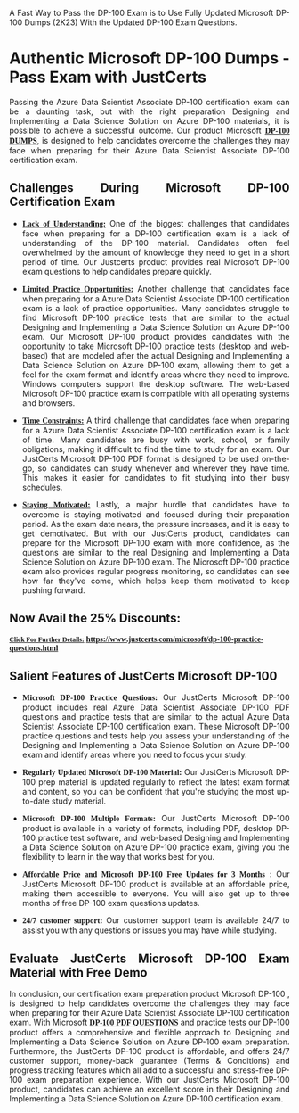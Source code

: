 <p dir="auto" style="text-align: justify;">A Fast Way to Pass the DP-100 Exam is to Use Fully Updated Microsoft DP-100 Dumps (2K23) With the Updated DP-100 Exam Questions.</p>

<h1 style="text-align: justify;"><strong>Authentic Microsoft DP-100 Dumps - Pass Exam with JustCerts</strong></h1>

<p style="text-align: justify;">Passing the Azure Data Scientist Associate DP-100 certification exam can be a daunting task, but with the right preparation Designing and Implementing a Data Science Solution on Azure DP-100 materials, it is possible to achieve a successful outcome. Our product Microsoft <strong><a href="https://www.justcerts.com/microsoft/dp-100-practice-questions.html"><span style="font-family:Georgia,serif;"><u>DP-100 DUMPS</u></span></a></strong>, is designed to help candidates overcome the challenges they may face when preparing for their Azure Data Scientist Associate DP-100 certification exam.</p>

<h2 style="text-align: justify;"><strong>Challenges During Microsoft DP-100 Certification Exam</strong></h2>

<ul>
	<li style="text-align: justify;"><u><span style="font-family:Georgia,serif;"><strong>Lack of Understanding:</strong></span></u> One of the biggest challenges that candidates face when preparing for a DP-100 certification exam is a lack of understanding of the DP-100 material. Candidates often feel overwhelmed by the amount of knowledge they need to get in a short period of time. Our Justcerts product provides real Microsoft DP-100 exam questions to help candidates prepare quickly.</li>
</ul>

<ul>
	<li style="text-align: justify;"><u><span style="font-family:Georgia,serif;"><strong>Limited Practice Opportunities:</strong></span></u> Another challenge that candidates face when preparing for a Azure Data Scientist Associate DP-100 certification exam is a lack of practice opportunities. Many candidates struggle to find Microsoft DP-100 practice tests that are similar to the actual Designing and Implementing a Data Science Solution on Azure DP-100 exam. Our Microsoft DP-100 product provides candidates with the opportunity to take Microsoft DP-100 practice tests (desktop and web-based) that are modeled after the actual Designing and Implementing a Data Science Solution on Azure DP-100 exam, allowing them to get a feel for the exam format and identify areas where they need to improve. Windows computers support the desktop software. The web-based Microsoft DP-100 practice exam is compatible with all operating systems and browsers.</li>
</ul>

<ul>
	<li style="text-align: justify;"><u><span style="font-family:Georgia,serif;"><strong>Time Constraints:</strong></span></u> A third challenge that candidates face when preparing for a Azure Data Scientist Associate DP-100 certification exam is a lack of time. Many candidates are busy with work, school, or family obligations, making it difficult to find the time to study for an exam. Our JustCerts Microsoft DP-100 PDF format is designed to be used on-the-go, so candidates can study whenever and wherever they have time. This makes it easier for candidates to fit studying into their busy schedules.</li>
</ul>

<ul>
	<li style="text-align: justify;"><u><span style="font-family:Georgia,serif;"><strong>Staying Motivated:</strong></span></u> Lastly, a major hurdle that candidates have to overcome is staying motivated and focused during their preparation period. As the exam date nears, the pressure increases, and it is easy to get demotivated. But with our JustCerts product, candidates can prepare for the Microsoft DP-100 exam with more confidence, as the questions are similar to the real Designing and Implementing a Data Science Solution on Azure DP-100 exam. The Microsoft DP-100 practice exam also provides regular progress monitoring, so candidates can see how far they've come, which helps keep them motivated to keep pushing forward.</li>
</ul>

<h2 style="text-align: justify;"><strong>Now Avail the 25% Discounts:</strong></h2>

<p><span style="font-size:12px;"><u><span style="font-family:Georgia,serif;"><strong>Click For Further Details:</strong></span></u></span><span style="font-size:14px;"><span style="font-family:Georgia,serif;"><strong> <a href="https://www.justcerts.com/microsoft/dp-100-practice-questions.html">https://www.justcerts.com/microsoft/dp-100-practice-questions.html</a></strong></span></span></p>

<h2 style="text-align: justify;"><strong>Salient Features of JustCerts Microsoft DP-100</strong></h2>

<ul>
	<li style="text-align: justify;"><span style="font-family:Georgia,serif;"><strong>Microsoft DP-100 Practice Questions:</strong></span> Our JustCerts Microsoft DP-100 product includes real Azure Data Scientist Associate DP-100 PDF questions and practice tests that are similar to the actual Azure Data Scientist Associate DP-100 certification exam. These Microsoft DP-100 practice questions and tests help you assess your understanding of the Designing and Implementing a Data Science Solution on Azure DP-100 exam and identify areas where you need to focus your study.</li>
</ul>

<ul>
	<li style="text-align: justify;"><span style="font-family:Georgia,serif;"><strong>Regularly Updated Microsoft DP-100 Material:</strong></span> Our JustCerts Microsoft DP-100 prep material is updated regularly to reflect the latest exam format and content, so you can be confident that you're studying the most up-to-date study material.</li>
</ul>

<ul>
	<li style="text-align: justify;"><span style="font-family:Georgia,serif;"><strong>Microsoft DP-100 Multiple Formats:</strong></span> Our JustCerts Microsoft DP-100 product is available in a variety of formats, including PDF, desktop DP-100 practice test software, and web-based Designing and Implementing a Data Science Solution on Azure DP-100 practice exam, giving you the flexibility to learn in the way that works best for you.</li>
</ul>

<ul>
	<li style="text-align: justify;"><span style="font-family:Georgia,serif;"><strong>Affordable Price and Microsoft DP-100 Free Updates for 3 Months</strong></span> : Our JustCerts Microsoft DP-100 product is available at an affordable price, making them accessible to everyone. You will also get up to three months of free DP-100 exam questions updates.</li>
</ul>

<ul>
	<li style="text-align: justify;"><span style="font-family:Georgia,serif;"><strong>24/7 customer support:</strong></span> Our customer support team is available 24/7 to assist you with any questions or issues you may have while studying.</li>
</ul>

<h2 style="text-align: justify;"><strong>Evaluate JustCerts Microsoft DP-100 Exam Material with Free Demo</strong></h2>

<p style="text-align: justify;">In conclusion, our certification exam preparation product Microsoft DP-100 , is designed to help candidates overcome the challenges they may face when preparing for their Azure Data Scientist Associate DP-100 certification exam. With Microsoft <a href="https://www.justcerts.com/microsoft/dp-100-practice-questions.html"><u><strong><span style="font-family:Georgia,serif;">DP-100 PDF QUESTIONS</span></strong></u></a> and practice tests our DP-100 product offers a comprehensive and flexible approach to Designing and Implementing a Data Science Solution on Azure DP-100 exam preparation. Furthermore, the JustCerts DP-100 product is affordable, and offers 24/7 customer support, money-back guarantee (Terms & Conditions) and progress tracking features which all add to a successful and stress-free DP-100 exam preparation experience. With our JustCerts Microsoft DP-100 product, candidates can achieve an excellent score in their Designing and Implementing a Data Science Solution on Azure DP-100 certification exam.</p>
